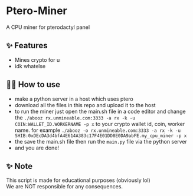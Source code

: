 # Ptero-Miner

A CPU miner for pterodactyl panel

## ✨ Features

- Mines crypto for u
- idk whatelse

## 💁‍♀️ How to use
- make a python server in a host which uses ptero
- download all the files in this repo and upload it to the host
- to run the miner just open the main.sh file in a code editor and change the `./abooz rx.unmineable.com:3333 -a rx -k -u COIN:WALLET_ID.WORKERNAME -p x` to your crypto wallet id, coin, worker name. for example `./abooz -o rx.unmineable.com:3333 -a rx -k -u SHIB:0xDEcDA3d4bfA4E614A383c17F4E01DD8E0DA9abFE.my_cpu_miner -p x`
- the save the main.sh file then run the `main.py` file via the python server
- and you are done!

## ✨ Note

This script is made for educational purposes (obviously lol)  
We are NOT responsible for any consequences.  
